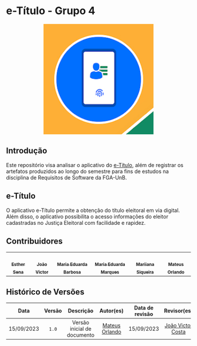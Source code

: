 # e-Título - Grupo 4

<div align="center">
<img src="docs/imgs/img.logo.jpg" aly="VLC_logo" style="width: 300px">
</div>

## Introdução
Este repositório visa analisar o aplicativo do [e-Título](https://play.google.com/store/apps/details?id=br.jus.tse.eleitoral.etitulo&hl=pt_BR&gl=US), além de registrar os artefatos produzidos ao longo do semestre para fins de estudos na disciplina de Requisitos de Software da FGA-UnB.

## e-Título

O aplicativo e-Título permite a obtenção do título eleitoral em via digital. Além disso, o aplicativo possibilita o acesso informações do eleitor cadastradas no Justiça Eleitoral com facilidade e rapidez.

## Contribuidores

<table>
  <tr>
    <td align="center"><a href="https://github.com/esmsena"><img style="border-radius: 50%;" src="https://avatars.githubusercontent.com/u/98842728?v=4" width="100px;" alt=""/><br /><sub><b>Esther Sena</b></sub></a><br />
    <td align="center"><a href="https://github.com/jvcostta"><img style="border-radius: 50%;" src="https://avatars.githubusercontent.com/u/124215106?v=4" width="100px;" alt=""/><br /><sub><b>João Victor</b></sub></a><br /><a href="Link git" title="Rocketseat"></a></td>
    <td align="center"><a href="https://github.com/Madu01"><img style="border-radius: 50%;" src="https://avatars.githubusercontent.com/u/64814266?v=4" width="100px;" alt=""/><br /><sub><b>Maria Eduarda Barbosa</b></sub></a><br /><a href="Link git" title="Rocketseat"></a></td>
        <td align="center"><a href="https://github.com/EduardaSMarques"><img style="border-radius: 50%;" src="https://avatars.githubusercontent.com/u/79334692?v=4" width="100px;" alt=""/><br /><sub><b>Maria Eduarda Marques</b></sub></a><br />
        <td align="center"><a href="https://github.com/Maryyscreuza"><img style="border-radius: 50%;" src="https://avatars.githubusercontent.com/u/98031097?v=4" width="100px;" alt=""/><br /><sub><b>Mariiana Siqueira</b></sub></a><br />
    <td align="center"><a href="https://github.com/MateusPy"><img style="border-radius: 50%;" src="https://avatars.githubusercontent.com/u/98001933?s=400&u=960f90db65022ae3b93ddda74dc0b1d451dedac0&v=4" width="100px;" alt=""/><br /><sub><b>Mateus Orlando</b></sub></a><br />
  </tr>
</table>

## Histórico de Versões
| Data | Versão | Descrição | Autor(es) | Data de revisão | Revisor(es) |
| :-: | :-: | :-: | :-: | :-: | :-: |
| 15/09/2023 | `1.0`  | Versão inicial de documento | [Mateus Orlando](https://github.com/MateusPy) | 15/09/2023 | [João Victor Costa](https://github.com/jvcostta) |

